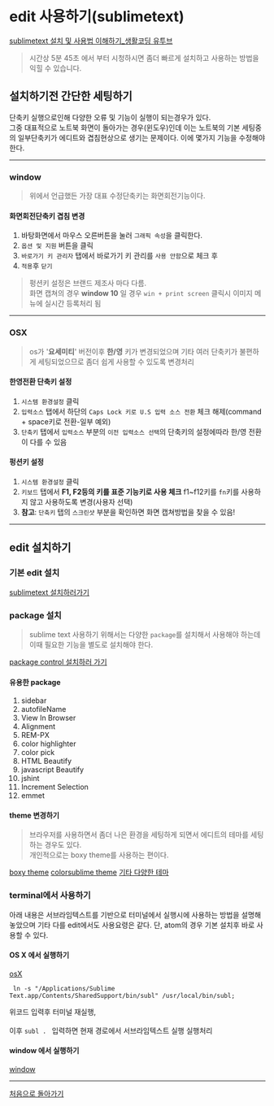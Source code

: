# edit 사용하기(sublimetext)
[sublimetext 설치 및 사용법 이해하기_생활코딩 유투브](https://www.youtube.com/watch?v=HcgxWOvqBBY)
> 시간상 5분 45초 에서 부터 시청하시면 좀더 빠르게 설치하고 사용하는 방법을 익힐 수 있습니다.

## 설치하기전 간단한 세팅하기
단축키 실행으로인해 다양한 오류 및 기능이 실행이 되는경우가 있다.   
그중 대표적으로 노트북 화면이 돌아가는 경우(윈도우)인데 이는 노트북의 기본 세팅중의 일부단축키가 에디트와 겹침현상으로 생기는 문제이다. 이에 몇가지 기능을 수정해야한다.

___
### window
> 위에서 언급했든 가장 대표 수정단축키는 화면회전기능이다. 

#### 화면회전단축키 겹침 변경
 1. 바탕화면에서 마우스 오른버튼을 눌러 `그래픽 속성`을 클릭한다.
 2. `옵션 및 지원` 버튼을 클릭
 3. `바로가기 키 관리자` 탭에서 바로가기 키 관리를 `사용 안함`으로 체크 후 
 4. `적용`후 `닫기`

> 펑션키 설정은 브랜드 제조사 마다 다름.  
> 화면 캡쳐의 경우 **window 10** 일 경우 `win + print screen` 클릭시 이미지 메뉴에 실시간 등록처리 됨  

___
### OSX
> os가 '**요세미티**' 버전이후 **한/영** 키가 변경되었으며 기타 여러 단축키가 불편하게 세팅되었으므로 좀더 쉽게 사용할 수 있도록 변경처리

#### 한영전환 단축키 설정
1. `시스템 환경설정` 클릭
2. `입력소스` 탭에서 하단의 `Caps Lock 키로 U.S 입력 소스 전환` 체크 해제(command + space키로 전환-일부 예외)
3. `단축키` 탭에서 `입력소스` 부분의 `이전 입력소스 선택`의 단축키의 설정에따라 한/영 전환이 다를 수 있음

#### 펑션키 설정
1. `시스템 환경설정` 클릭
2. `키보드` 탭에서 **F1, F2등의 키를 표준 기능키로 사용 체크** f1~f12키를 `fn`키를 사용하지 않고 사용하도록 변경(사용자 선택)
3. **참고**: `단축키` 탭의 `스크린샷` 부분을 확인하면 화면 캡쳐방법을 찾을 수 있음! 

___
## edit 설치하기

### 기본 edit 설치
[sublimetext 설치하러가기](https://sublimetext.com/3)

### package 설치
>sublime text 사용하기 위해서는 다양한 `package`를 설치해서 사용해야 하는데 이때 필요한 기능을 별도로 설치해야 한다. <br>

[package control 설치하러 가기](https://packagecontrol.io)
#### 유용한 package

1. sidebar
2. autofileName
3. View In Browser
4. Alignment
5. REM-PX
6. color highlighter
7. color pick
8. HTML Beautify
9. javascript Beautify
10. jshint
11. Increment Selection
12. emmet

#### theme 변경하기
> 브라우저를 사용하면서 좀더 나은 환경을 세팅하게 되면서 에디트의 테마를 세팅하는 경우도 있다.   
> 개인적으로는 boxy theme를 사용하는 편이다.

[boxy theme](https://packagecontrol.io/packages/Boxy%20Theme)
[colorsublime theme](http://colorsublime.com/)
[기타 다양한 테마](https://www.longren.io/gigantic-list-of-sublime-text-themes/)


### terminal에서 사용하기
아래 내용은 서브라임텍스트를 기반으로 터미널에서 실행시에 사용하는 방법을 설명해 놓았으며 기타 다를 edit에서도 사용요령은 같다. 단, atom의 경우 기본 설치후 바로 사용할 수 있다. <br>

#### OS X 에서 실행하기

[osX](https://www.youtube.com/watch?v=P6IlgugDoGw)   <br>  


```
 ln -s "/Applications/Sublime Text.app/Contents/SharedSupport/bin/subl" /usr/local/bin/subl;
```  


위코드 입력후 터미널 재실행,  <br>  
이후 `subl . ` 입력하면 현재 경로에서 서브라임텍스트 실행 실행처리

#### window 에서 실행하기

[window](https://www.youtube.com/watch?v=vERWpzH7PBM)

___
[처음으로 돌아가기](../webReady.md)
